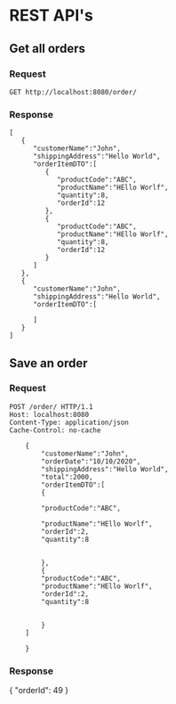# REST API's

## Get all orders

### Request

`GET http://localhost:8080/order/`


### Response
    [
       {
          "customerName":"John",
          "shippingAddress":"Hello World",
          "orderItemDTO":[
             {
                "productCode":"ABC",
                "productName":"HEllo Worlf",
                "quantity":8,
                "orderId":12
             },
             {
                "productCode":"ABC",
                "productName":"HEllo Worlf",
                "quantity":8,
                "orderId":12
             }
          ]
       },
       {
          "customerName":"John",
          "shippingAddress":"Hello World",
          "orderItemDTO":[

          ]
       }
    ]

## Save an order

### Request

    POST /order/ HTTP/1.1
    Host: localhost:8080
    Content-Type: application/json
    Cache-Control: no-cache

        {
            "customerName":"John",
            "orderDate":"10/10/2020",
            "shippingAddress":"Hello World",
            "total":2000,
            "orderItemDTO":[
            {

            "productCode":"ABC",

            "productName":"HEllo Worlf",
            "orderId":2,
            "quantity":8


            },
            {
            "productCode":"ABC",
            "productName":"HEllo Worlf",
            "orderId":2,
            "quantity":8


            }
        ]	

        }

### Response

{
    "orderId": 49
}
